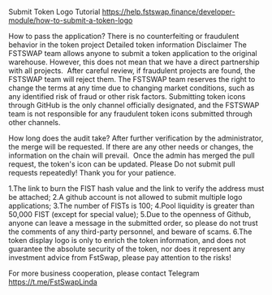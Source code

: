 
Submit Token Logo Tutorial
https://help.fstswap.finance/developer-module/how-to-submit-a-token-logo

How to pass the application?
There is no counterfeiting or fraudulent behavior in the token project
Detailed token information
Disclaimer
The FSTSWAP team allows anyone to submit a token application to the original warehouse. However, this does not mean that we have a direct partnership with all projects. ‌
After careful review, if fraudulent projects are found, the FSTSWAP team will reject them. The FSTSWAP team reserves the right to change the terms at any time due to changing market conditions, such as any identified risk of fraud or other risk factors.
Submitting token icons through GitHub is the only channel officially designated, and the FSTSWAP team is not responsible for any fraudulent token icons submitted through other channels.
 
How long does the audit take?
After further verification by the administrator, the merge will be requested. If there are any other needs or changes, the information on the chain will prevail. ‌
Once the admin has merged the pull request, the token's icon can be updated. Please Do not submit pull requests repeatedly! Thank you for your patience. ‌‌‌

1.The link to burn the FIST hash value and the link to verify the address must be attached;
2.A github account is not allowed to submit multiple logo applications;
3.The number of FISTs is 100;
4.Pool liquidity is greater than 50,000 FIST (except for special value);
5.Due to the openness of Github, anyone can leave a message in the submitted order, so please do not trust the comments of any third-party personnel, and beware of scams.
6.The token display logo is only to enrich the token information, and does not guarantee the absolute security of the token, nor does it represent any investment advice from FstSwap, please pay attention to the risks!

For more business cooperation, please contact Telegram
https://t.me/FstSwapLinda
